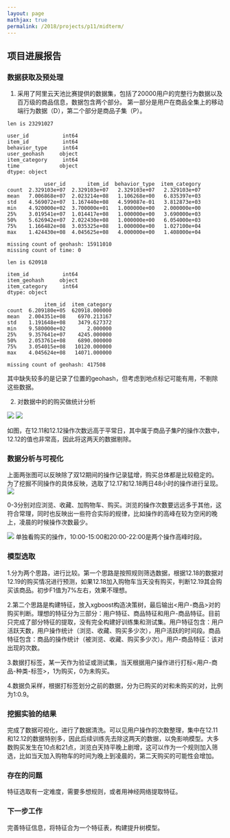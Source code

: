 ```yaml
---
layout: page
mathjax: true
permalink: /2018/projects/p11/midterm/
---
```


## 项目进展报告

### 数据获取及预处理

1. 采用了阿里云天池比赛提供的数据集，包括了20000用户的完整行为数据以及百万级的商品信息，数据包含两个部分。 第一部分是用户在商品全集上的移动端行为数据（D），第二个部分是商品子集（P）。

```
len is 23291027

user_id           int64
item_id           int64
behavior_type     int64
user_geohash     object
item_category     int64
time             object
dtype: object

            user_id       item_id  behavior_type  item_category
count  2.329103e+07  2.329103e+07   2.329103e+07   2.329103e+07
mean   7.006868e+07  2.023214e+08   1.106268e+00   6.835397e+03
std    4.569072e+07  1.167440e+08   4.599087e-01   3.812873e+03
min    4.920000e+02  3.700000e+01   1.000000e+00   2.000000e+00
25%    3.019541e+07  1.014417e+08   1.000000e+00   3.690000e+03
50%    5.626942e+07  2.022430e+08   1.000000e+00   6.054000e+03
75%    1.166482e+08  3.035325e+08   1.000000e+00   1.027100e+04
max    1.424430e+08  4.045625e+08   4.000000e+00   1.408000e+04

missing count of geohash: 15911010
missing count of time: 0
```

```
len is 620918

item_id           int64
item_geohash     object
item_category     int64
dtype: object

            item_id  item_category
count  6.209180e+05  620918.000000
mean   2.004351e+08    6970.213167
std    1.191648e+08    3479.627372
min    9.580000e+02       2.000000
25%    9.357641e+07    4245.000000
50%    2.053761e+08    6890.000000
75%    3.054015e+08   10120.000000
max    4.045624e+08   14071.000000

missing count of geohash: 417508

```
其中缺失较多的是记录了位置的geohash，但考虑到地点标记可能有用，不剔除这些数据。


2. 对数据中的的购买做统计分析

![](https://github.com/oneoyz/bitdm.github.io/blob/master/2018/projects/P11/output/count_day.png)
![](https://github.com/oneoyz/bitdm.github.io/blob/master/2018/projects/P11/output/count_day_of_P.png)

如图，在12.11和12.12操作次数远高于平常日，其中属于商品子集P的操作次数中，12.12的值也非常高，因此将这两天的数据剔除。

### 数据分析与可视化

上面两张图可以反映除了双12期间的操作记录猛增，购买总体都是比较稳定的。为了挖掘不同操作的具体反映，选取了12.17和12.18两日48小时的操作进行呈现。
![](https://github.com/oneoyz/bitdm.github.io/blob/master/2018/projects/P11/output/count_hour_17-18.png)

0-3分别对应浏览、收藏、加购物车、购买。浏览的操作次数要远远多于其他，这符合常理，同时也反映出一些符合实际的规律，比如操作的高峰在较为空闲的晚上，凌晨的时候操作次数最少。

![](https://github.com/oneoyz/bitdm.github.io/blob/master/2018/projects/P11/output/count_hour_17-18_4.png)
单独看购买的操作，10:00-15:00和20:00-22:00是两个操作高峰时段。

### 模型选取

1.分为两个思路，进行比较。第一个思路是按照规则筛选数据，根据12.18的数据对12.19的购买情况进行预测，如果12.18加入购物车当天没有购买，判断12.19其会购买该商品。初步F1值为7%左右，效果不理想。

2.第二个思路是构建特征，放入xgboost构造决策树，最后输出<用户-商品>对的购买判断。理想的特征分为三部分：用户特征、商品特征和用户-商品特征。目前只完成了部分特征的提取，没有完全构建好训练集和测试集。用户特征包含：用户活跃天数，用户操作统计（浏览、收藏、购买多少次），用户活跃的时间段。商品特征包含：商品的操作统计（被浏览、收藏、购买多少次）。用户-商品特征：该对出现的次数。

3.数据打标签，某一天作为验证或测试集，当天根据用户操作进行打标<用户-商品-种类-标签>，1为购买，0为未购买。

4.数据负采样，根据打标签划分之前的数据，分为已购买的对和未购买的对，比例为1:0.9。

### 挖掘实验的结果

完成了数据可视化，进行了数据清洗。可以见用户操作的次数整理，集中在12.11和12.12的数据特别多，因此后续训练先去除这两天的数据，以免影响模型。大多数购买发生在10点和21点，浏览白天持平晚上剧增，这可以作为一个规则加入筛选，比如当天加入购物车的时间为晚上到凌晨的，第二天购买的可能性会增加。


### 存在的问题

特征选取有一定难度，需要多想规则，或者用神经网络提取特征。

### 下一步工作

完善特征信息，将特征合为一个特征表，构建提升树模型。
